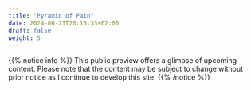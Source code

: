 ```yaml
---
title: "Pyramid of Pain"
date: 2024-06-23T20:15:33+02:00
draft: false
weight: 5
---
```


{{% notice info %}}
This public preview offers a glimpse of upcoming content. Please note that the content may be subject to change without prior notice as I continue to develop this site.
{{% /notice %}}


